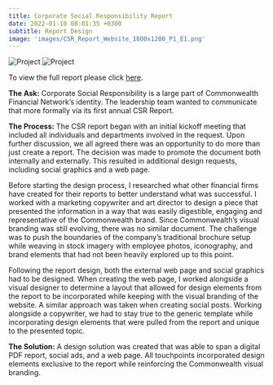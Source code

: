 ```yaml
---
title: Corporate Social Responsibility Report
date: 2022-01-10 08:01:35 +0300
subtitle: Report Design
image: 'images/CSR_Report_Website_1800x1200_P1_E1.png'
---
```


<div class="gallery-box">
  <div class="gallery">
    <img src="/myportfolio/images/CSR_Website_Mockup_1060x800_P1_E2.png" loading="lazy" alt="Project">
    <img src="/myportfolio/images/CSR_Social_Mockup_Website_1060x800_P1_E3.png" loading="lazy" alt="Project">
  </div>
</div>

To view the full report please click <a href="/myportfolio/images/CSR_Report.pdf">here</a>. 

<b>The Ask:</b> Corporate Social Responsibility is a large part of Commonwealth Financial Network’s identity. The leadership team wanted to communicate that more formally via its first annual CSR Report. 

<b>The Process:</b> The CSR report began with an initial kickoff meeting that included all individuals and departments involved in the request. Upon further discussion, we all agreed there was an opportunity to do more than just create a report. The decision was made to promote the document both internally and externally. This resulted in additional design requests, including social graphics and a web page.

Before starting the design process, I researched what other financial firms have created for their reports to better understand what was successful. I worked with a marketing copywriter and art director to design a piece that presented the information in a way that was easily digestible, engaging and representative of the Commonwealth brand. Since Commonwealth’s visual branding was still evolving, there was no similar document. The challenge was to push the boundaries of the company’s traditional brochure setup while weaving in stock imagery with employee photos, iconography, and brand elements that had not been heavily explored up to this point.

Following the report design, both the external web page and social graphics had to be designed. When creating the web page, I worked alongside a visual designer to determine a layout that allowed for design elements from the report to be incorporated while keeping with the visual branding of the website. A similar approach was taken when creating social posts. Working alongside a copywriter, we had to stay true to the generic template while incorporating design elements that were pulled from the report and unique to the presented topic.

<b>The Solution:</b> A design solution was created that was able to span a digital PDF report, social ads, and a web page. All touchpoints incorporated design elements exclusive to the report while reinforcing the Commonwealth visual branding.
